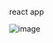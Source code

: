 react app

![image](https://github.com/user-attachments/assets/042f3249-eb97-4e95-b5f7-85a83548c0c5)

